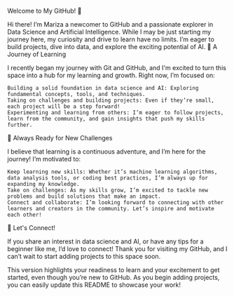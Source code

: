 Welcome to My GitHub! 👋

Hi there! I’m Mariza a newcomer to GitHub and a passionate explorer in Data Science and Artificial Intelligence. While I may be just starting my journey here, my curiosity and drive to learn have no limits. I’m eager to build projects, dive into data, and explore the exciting potential of AI.
🌱 A Journey of Learning

I recently began my journey with Git and GitHub, and I'm excited to turn this space into a hub for my learning and growth. Right now, I’m focused on:

    Building a solid foundation in data science and AI: Exploring fundamental concepts, tools, and techniques.
    Taking on challenges and building projects: Even if they’re small, each project will be a step forward!
    Experimenting and learning from others: I’m eager to follow projects, learn from the community, and gain insights that push my skills further.

🚀 Always Ready for New Challenges

I believe that learning is a continuous adventure, and I’m here for the journey! I’m motivated to:

    Keep learning new skills: Whether it’s machine learning algorithms, data analysis tools, or coding best practices, I’m always up for expanding my knowledge.
    Take on challenges: As my skills grow, I’m excited to tackle new problems and build solutions that make an impact.
    Connect and collaborate: I’m looking forward to connecting with other learners and creators in the community. Let’s inspire and motivate each other!

🔗 Let's Connect!

If you share an interest in data science and AI, or have any tips for a beginner like me, I’d love to connect! Thank you for visiting my GitHub, and I can’t wait to start adding projects to this space soon.

This version highlights your readiness to learn and your excitement to get started, even though you’re new to GitHub. As you begin adding projects, you can easily update this README to showcase your work!
